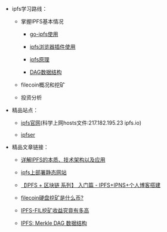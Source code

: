 
* ipfs学习路线：

   * 掌握IPFS基本情况
   
      + [go-ipfs使用]()
   
      + [ipfs浏览器插件使用]()
   
      + [ipfs原理]()
   
      + [DAG数据结构]()
   
   * filecoin概况和挖矿
   
   * 投资分析



* 精品站点：

   + [ipfs官网](http://ipfs.io)(科学上网hosts文件:217.182.195.23 ipfs.io)

   + [ipfser](http://ipfser.org)


* 精品文章链接：

   + [详解IPFS的本质、技术架构以及应用](https://www.daijiale.cn/personal-essay/daijiale-ipfs.html)

   + [ipfs上部署静态网站](https://www.jianshu.com/p/5d72b8fee29e)

   + [【IPFS + 区块链 系列】 入门篇 - IPFS+IPNS+个人博客搭建](https://blog.csdn.net/liyuechun520/article/details/78599374)

   + [filecoin硬盘挖矿是什么币?](http://www.tucaod.com/2084.html)

   + [IPFS-FIL挖矿收益究竟有多高](https://mp.weixin.qq.com/s/YEbHBiT5-0LmRIESWKqsTQ)

   + [IPFS: Merkle DAG 数据结构](http://ipfser.org/2018/01/25/r20/)


